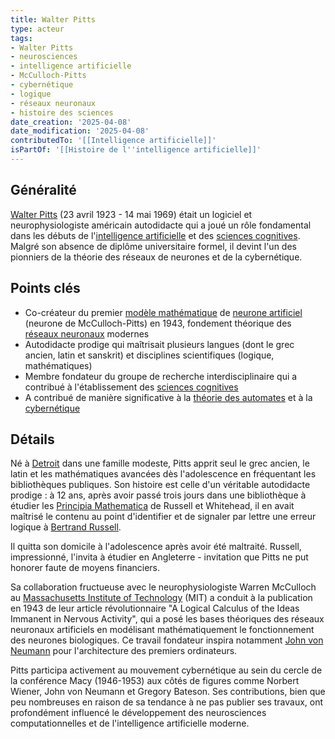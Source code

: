```yaml
---
title: Walter Pitts
type: acteur
tags:
- Walter Pitts
- neurosciences
- intelligence artificielle
- McCulloch-Pitts
- cybernétique
- logique
- réseaux neuronaux
- histoire des sciences
date_creation: '2025-04-08'
date_modification: '2025-04-08'
contributedTo: '[[Intelligence artificielle]]'
isPartOf: '[[Histoire de l''intelligence artificielle]]'
---
```

## Généralité

[Walter Pitts](https://fr.wikipedia.org/wiki/Walter_Pitts) (23 avril 1923 - 14 mai 1969) était un logiciel et neurophysiologiste américain autodidacte qui a joué un rôle fondamental dans les débuts de l'[intelligence artificielle](https://fr.wikipedia.org/wiki/Intelligence_artificielle) et des [sciences cognitives](https://fr.wikipedia.org/wiki/Sciences_cognitives). Malgré son absence de diplôme universitaire formel, il devint l'un des pionniers de la théorie des réseaux de neurones et de la cybernétique.

## Points clés

- Co-créateur du premier [modèle mathématique](https://fr.wikipedia.org/wiki/Mod%C3%A8le_math%C3%A9matique) de [neurone artificiel](https://fr.wikipedia.org/wiki/Neurone_artificiel) (neurone de McCulloch-Pitts) en 1943, fondement théorique des [réseaux neuronaux](https://fr.wikipedia.org/wiki/R%C3%A9seau_de_neurones_artificiels) modernes
- Autodidacte prodige qui maîtrisait plusieurs langues (dont le grec ancien, latin et sanskrit) et disciplines scientifiques (logique, mathématiques)
- Membre fondateur du groupe de recherche interdisciplinaire qui a contribué à l'établissement des [sciences cognitives](https://fr.wikipedia.org/wiki/Sciences_cognitives)
- A contribué de manière significative à la [théorie des automates](https://fr.wikipedia.org/wiki/Th%C3%A9orie_des_automates) et à la [cybernétique](https://fr.wikipedia.org/wiki/Cybern%C3%A9tique)

## Détails

Né à [Detroit](https://fr.wikipedia.org/wiki/Détroit) dans une famille modeste, Pitts apprit seul le grec ancien, le latin et les mathématiques avancées dès l'adolescence en fréquentant les bibliothèques publiques. Son histoire est celle d'un véritable autodidacte prodige : à 12 ans, après avoir passé trois jours dans une bibliothèque à étudier les [Principia Mathematica](https://fr.wikipedia.org/wiki/Principia_Mathematica) de Russell et Whitehead, il en avait maîtrisé le contenu au point d'identifier et de signaler par lettre une erreur logique à [Bertrand Russell](https://fr.wikipedia.org/wiki/Bertrand_Russell). 

Il quitta son domicile à l'adolescence après avoir été maltraité. Russell, impressionné, l'invita à étudier en Angleterre - invitation que Pitts ne put honorer faute de moyens financiers.

Sa collaboration fructueuse avec le neurophysiologiste Warren McCulloch au [Massachusetts Institute of Technology](https://fr.wikipedia.org/wiki/Massachusetts_Institute_of_Technology) (MIT) a conduit à la publication en 1943 de leur article révolutionnaire "A Logical Calculus of the Ideas Immanent in Nervous Activity", qui a posé les bases théoriques des réseaux neuronaux artificiels en modélisant mathématiquement le fonctionnement des neurones biologiques. Ce travail fondateur inspira notamment [John von Neumann](https://fr.wikipedia.org/wiki/John_von_Neumann) pour l'architecture des premiers ordinateurs.

Pitts participa activement au mouvement cybernétique au sein du cercle de la conférence Macy (1946-1953) aux côtés de figures comme Norbert Wiener, John von Neumann et Gregory Bateson. Ses contributions, bien que peu nombreuses en raison de sa tendance à ne pas publier ses travaux, ont profondément influencé le développement des neurosciences computationnelles et de l'intelligence artificielle moderne.